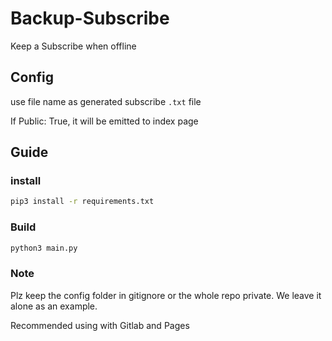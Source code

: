 # Backup-Subscribe

Keep a Subscribe when offline

## Config

use file name as generated subscribe `.txt` file

If Public: True, it will be emitted to index page

## Guide
### install

```bash
pip3 install -r requirements.txt
```

### Build

```bash
python3 main.py
```

### Note

Plz keep the config folder in gitignore or the whole repo private. We leave it alone as an example.

Recommended using with Gitlab and Pages